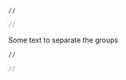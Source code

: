 ```vue tab=Vue
//
```

```javascript tab=React
//
```

Some text to separate the groups

```vue tab=Vue
//
```

```javascript tab=React
//
```
